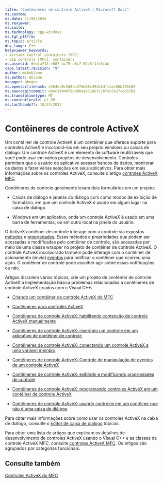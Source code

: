 ```yaml
---
title: "Contêineres de controle ActiveX | Microsoft Docs"
ms.custom: 
ms.date: 11/04/2016
ms.reviewer: 
ms.suite: 
ms.technology: cpp-windows
ms.tgt_pltfrm: 
ms.topic: article
dev_langs: C++
helpviewer_keywords:
- ActiveX control containers [MFC]
- OLE controls [MFC], containers
ms.assetid: 0eb1a713-e607-4c79-a0c7-67c5f1fd5fab
caps.latest.revision: "9"
author: mikeblome
ms.author: mblome
manager: ghogen
ms.openlocfilehash: e564ee0c9d8ec47db68c49db1dfcbdc86b393e02
ms.sourcegitcommit: ebec1d449f2bd98aa851667c2bfeb7e27ce657b2
ms.translationtype: MT
ms.contentlocale: pt-BR
ms.lasthandoff: 10/24/2017
---
```

# <a name="activex-control-containers"></a>Contêineres de controle ActiveX
Um contêiner de controle ActiveX é um contêiner que oferece suporte para controles ActiveX e incorporá-las em seu próprio windows ou caixas de diálogo. Um controle ActiveX é um elemento de software reutilizáveis que você pode usar em vários projetos de desenvolvimento. Controles permitem que o usuário do aplicativo acessar bancos de dados, monitorar os dados e fazer várias seleções em seus aplicativos. Para obter mais informações sobre os controles ActiveX, consulte o artigo [controles ActiveX MFC](../mfc/mfc-activex-controls.md).  
  
 Contêineres de controle geralmente levam dois formulários em um projeto:  
  
-   Caixas de diálogo e janelas do diálogo com como modos de exibição de formulário, em que um controle ActiveX é usado em algum lugar na caixa de diálogo.  
  
-   Windows em um aplicativo, onde um controle ActiveX é usado em uma barra de ferramentas, ou em outro local na janela do usuário.  
  
 O ActiveX contêiner de controle interage com o controle via expostos [métodos](../mfc/mfc-activex-controls-methods.md) e [propriedades](../mfc/mfc-activex-controls-properties.md). Esses métodos e propriedades que podem ser acessadas e modificadas pelo contêiner de controle, são acessadas por meio de uma classe wrapper no projeto de contêiner de controle ActiveX. O controle ActiveX incorporado também pode interagir com o contêiner de acionamento (envio) [eventos](../mfc/mfc-activex-controls-events.md) para notificar o contêiner que ocorreu uma ação. O contêiner de controle pode escolher agir sobre essas notificações ou não.  
  
 Artigos discutem vários tópicos, crie um projeto de contêiner de controle ActiveX a implementação básica problemas relacionados a contêineres de controle ActiveX criados com o Visual C++:  
  
-   [Criando um contêiner de controle ActiveX do MFC](../mfc/reference/creating-an-mfc-activex-control-container.md)  
  
-   [Contêineres para controles ActiveX](../mfc/containers-for-activex-controls.md)  
  
-   [Contêineres de controle ActiveX: habilitando contenção de controle ActiveX manualmente](../mfc/activex-control-containers-manually-enabling-activex-control-containment.md)  
  
-   [Contêineres de controle ActiveX: inserindo um controle em um aplicativo de contêiner de controle](../mfc/inserting-a-control-into-a-control-container-application.md)  
  
-   [Contêineres de controle ActiveX: conectando um controle ActiveX a uma variável membro](../mfc/activex-control-containers-connecting-an-activex-control-to-a-member-variable.md)  
  
-   [Contêineres de controle ActiveX: Controle de manipulação de eventos de um controle ActiveX](../mfc/activex-control-containers-handling-events-from-an-activex-control.md)  
  
-   [Contêineres de controle ActiveX: exibindo e modificando propriedades de controle](../mfc/activex-control-containers-viewing-and-modifying-control-properties.md)  
  
-   [Contêineres de controle ActiveX: programando controles ActiveX em um contêiner de controle ActiveX](../mfc/programming-activex-controls-in-a-activex-control-container.md)  
  
-   [Contêineres de controle ActiveX: usando controles em um contêiner que não é uma caixa de diálogo](../mfc/activex-control-containers-using-controls-in-a-non-dialog-container.md)  
  
 Para obter mais informações sobre como usar os controles ActiveX na caixa de diálogo, consulte o [Editor de caixa de diálogo](../windows/dialog-editor.md) tópicos.  
  
 Para obter uma lista de artigos que explicam os detalhes de desenvolvimento de controles ActiveX usando o Visual C++ e as classes de controle ActiveX MFC, consulte [controles ActiveX MFC](../mfc/mfc-activex-controls.md). Os artigos são agrupados por categorias funcionais.  
  
## <a name="see-also"></a>Consulte também  
 [Controles ActiveX do MFC](../mfc/mfc-activex-controls.md)

